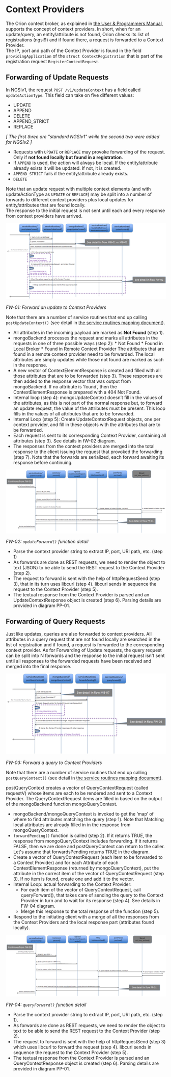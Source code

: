 # Context Providers
The Orion context broker, as explained in [the User & Programmers Manual](http://fiware-orion.readthedocs.io/en/master/index.html), supports
the concept of context providers. In short, when for an update/query, an entity/attribute is not found, Orion checks its list of registrations (ngsi9) and
if found there, a request is forwarded to a Context Provider.  
The IP, port and path of the Context Provider is found in the field `providingApplication` of the `struct ContextRegistration` that is part of the registration request `RegisterContextRequest`.

## Forwarding of Update Requests

In NGSIv1, the request `POST /v1/updateContext` has a field called `updateActionType`.
This field can take on five different values:

* UPDATE
* APPEND
* DELETE
* APPEND_STRICT
* REPLACE

*[ The first three are "standard NGSIv1" while the second two were added for NGSIv2 ]*  

* Requests with `UPDATE` or `REPLACE` may provoke forwarding of the request.
  Only if **not found locally but found in a registration**.
* If `APPEND` is used, the action will always be local. If the entity/attribute already exists it will be
  updated. If not, it is created.
* `APPEND_STRICT` fails if the entity/attribute already exists.
* `DELETE`

Note that an update request with multiple context elements (and with updateActionType as `UPDATE` or `REPLACE`) may be
split into a number of forwards to different context providers plus local updates for entity/attributes that are found locally.  
The response to the initial request is not sent until each and every response from context providers have arrived.

<a name='flow-fw-01'></a>
![Forward an update to Context Providers](images/Flow-FW-01.png)

_FW-01: Forward an update to Context Providers_

Note that there are a number of service routines that end up calling `postUpdateContext()` (see detail in [the service routines mapping document](ServiceRoutines.txt)).

* All attributes in the incoming payload are marked as **Not Found** (step 1).
* mongoBackend processes the request and marks all attributes in the requests in one of three possible ways (step 2):
       * Not Found
       * Found in Local Broker
       * Found in Remote Context Provider
       The attributes that are found in a remote context provider need to be forwarded.
       The local attributes are simply updates while those not found are marked as such in the response.
* A new vector of ContextElementResponse is created and filled with all those attributes that are to be forwarded (step 3). These responses are then added to the response vector that was output from mongoBackend. If no attribute is ‘found’, then the ContextElementResponse is prepared with a 404 Not Found. 
* Internal loop (step 4): mongoUpdateContext doesn’t fill in the values of the attributes, as this is not part of the normal response but, to forward an update request, the value of the attributes must be present. This loop fills in the values of all attributes that are to be forwarded.
* Internal Loop (step 5): Create UpdateContextRequest objects, one per context provider, and fill in these objects with the attributes that are to be forwarded.
* Each request is sent to its corresponding Context Provider, containing all attributes (step 3). See details in fW-02 diagram.
* The responses from the context providers are merged into the total response to the client issuing the request that provoked the forwarding (step 7). Note that the forwards are serialized, each forward awaiting its response before continuing.

<a name='flow-fw-02'></a>
![`updateForward()` function detail](images/Flow-FW-02.png)

_FW-02: `updateForward()` function detail_

* Parse the context provider string to extract IP, port, URI path, etc. (step 1)
* As forwards are done as REST requests, we need to render the object to text (JSON) to be able to send the REST request to the Context Provider (step 2).
* The request to forward is sent with the help of httpRequestSend (step 3), that in its turn uses libcurl (step 4). libcurl sends in sequence the request to the Context Provider (step 5).
* The textual response from the Context Provider is parsed and an UpdateContextResponse object is created (step 6). Parsing details are provided in diagram PP-01.

## Forwarding of Query Requests

Just like updates, queries are also forwarded to context providers.
All attributes in a query request that are not found locally are searched in the list of registration and if
found, a request is forwarded to the corresponding context provider.
As for Forwarding of Update requests, the query request can be split into N forwards and the response to the initial request
isn't sent until all responses to the forwarded requests have been received and merged into the final response.

<a name='flow-fw-03'></a>
![Forward a query to Context Providers](images/Flow-FW-03.png)

_FW-03: Forward a query to Context Providers_

Note that there are a number of service routines that end up calling `postQueryContext()` (see detail in [the service routines mapping document](ServiceRoutines.txt)).

postQueryContext creates a vector of QueryContextRequest (called requestV) whose items are each to be rendered and sent to a Context Provider.
The QueryContextRequest items are filled in based on the output of the mongoBackend function mongoQueryContext.

* mongoBackend/mongoQueryContext is invoked to get the ‘map’ of where to find attributes matching the query (step 1). Note that Matching local attributes are already filled in in the response from mongoQueryContext.
* `forwardPending()` function is called (step 2). If it returns TRUE, the response from mongoQueryContext includes forwarding. If it returns FALSE, then we are done and postQueryContext can return to the caller. Let's assume that forwardsPending returns TRUE in the diagram.
* Create a vector of QueryContextRequest (each item to be forwarded to a Context Provider) and for each Attribute of each ContextElementResponse (returned by mongoQueryContext), put the attribute in the correct item of the vector of QueryContextRequest (step 3). If no item is found, create one and add it to the vector.
* Internal Loop: actual forwarding to the Context Provider:
    * For each item of the vector of QueryContextRequest, call queryForward(), that takes care of sending the query to the Context Provider in turn
    and to wait for its response (step 4). See details in FW-04 diagram.
    * Merge this response to the total response of the function (step 5).
* Respond to the initiating client with a merge of all the responses from the Context Providers and the local response part (attributes found locally).

<a name='flow-fw-04'></a>
![`queryForward()` function detail](images/Flow-FW-04.png)

_FW-04: `queryForward()` function detail_

* Parse the context provider string to extract IP, port, URI path, etc. (step 1).
* As forwards are done as REST requests, we need to render the object to text to be able to send the REST request to the Context Provider (step 2).
* The request to forward is sent with the help of httpRequestSend (step 3) which uses libcurl to forward the request (step 4). libcurl sends in sequence the request to the Context Provider (step 5).
* The textual response from the Context Provider is parsed and an QueryContextResponse object is created (step 6). Parsing details are provided in diagram PP-01.

